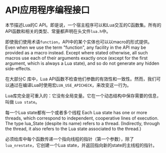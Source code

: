 API应用程序编程接口
=================

本节描述Lua的C API。即是说，一个宿主程序可以和Lua交互的C函数集。所有的API函数和相关的类型、常量都声明在头文件`lua.h`中。

即使我们使用术语`function`，API中的某个实体也可以以macro的形式提供。
Even when we use the term "function", any facility in the API may be provided as a macro instead. Except where stated otherwise, all such macros use each of their arguments exactly once (except for the first argument, which is always a Lua state), and so do not generate any hidden side-effects.

在大部分C 库中，Lua API函数不检查他们参数的有效性和一致性。然而，我们可以通过在编译Lua时使用宏`LUA_USE_APICHECK`，来改变这一行为。


Lua库完全是可重入的：它没有全局变量。它在一个动态结构中保存需要的信息，叫做 `Lua state`。

每一个Lua state都有一个或者多个线程
Each Lua state has one or more threads, which correspond to independent, cooperative lines of execution. The type lua_State (despite its name) refers to a thread. (Indirectly, through the thread, it also refers to the Lua state associated to the thread.)

必须给库中每个函数传递一个指向线程的指针（第一个参数），除了`lua_nrestate`，它创建一个Lua state，并返回指向新的state的主线程的指针。
